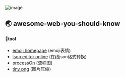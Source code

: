 ![image](https://github.com/leinov/awesome-web-you-should-know/raw/master/img/logo2.png)
## 🌏 awesome-web-you-should-know
#### 🔨tool
* [emoji homepage](http://emojihomepage.com/) (emoji表情)
* [json editor online](http://jsoneditoronline.org/) (在线json格式转换)
* [processOn](https://processon.com/;jsessionid=240B6EBC172A590374E213A3701132C2.jvm1) (流程图)
* [tiny png](https://tinypng.com/) (图片压缩)
